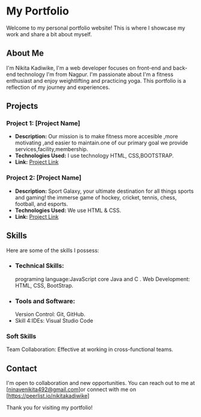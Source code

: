 # My Portfolio

Welcome to my personal portfolio website! This is where I showcase my work and share a bit about myself.

## About Me

I'm Nikita Kadiwike, I'm a web developer focuses on front-end and back-end technology  I'm  from Nagpur. I'm passionate about I'm a fitness enthusiast and enjoy weightlifting and practicing yoga. This portfolio is a reflection of my journey and experiences.

## Projects

### Project 1: [Project Name]

- **Description:** Our mission is to make fitness more accesible ,more motivating ,and easier to maintain.one of our primary goal we provide services,facility,membership.
- **Technologies Used:** I use technology  HTML, CSS,BOOTSTRAP.
- **Link:** [Project Link](https://github.com/nikii2003/FitLife-GYM)

### Project 2: [Project Name]

- **Description:** Sport Galaxy, your ultimate destination for all things sports and gaming! the immerse game of hockey, cricket, tennis, chess, football, and esports.
- **Technologies Used:** We use HTML & CSS.
- **Link:** [Project Link](https://github.com/nikii2003/sports-gallaxy-igcp1-first-project)

## Skills

Here are some of the skills I possess:

- ### Technical Skills:
  programing language:JavaScript core Java and C .
  Web Development: HTML, CSS, BootStrap.
- ### Tools and Software: 
  Version Control: Git, GitHub.
- Skill 4:IDEs: Visual Studio Code
### Soft Skills
  Team Collaboration: Effective at working in cross-functional teams.
## Contact

I'm open to collaboration and new opportunities. You can reach out to me at [ninavenikita492@gmail.com]or connect with me on [https://peerlist.io/nikitakadiwike]

Thank you for visiting my portfolio!
